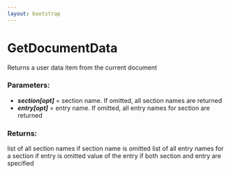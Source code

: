 ```yaml
---
layout: bootstrap
---
```


# GetDocumentData

Returns a user data item from the current document
          

### Parameters:

- ***section[opt]*** = section name. If omitted, all section names are returned
- ***entry[opt]*** = entry name. If omitted, all entry names for section are returned
        

### Returns:


list of all section names if section name is omitted
list of all entry names for a section if entry is omitted
value of the entry if both section and entry are specified
        


